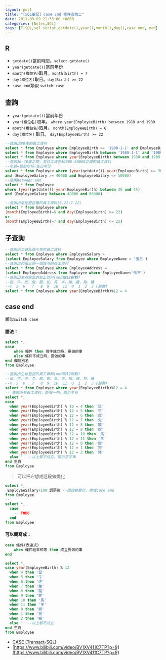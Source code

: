 ```yaml
---
layout: post
title: "[SQL筆記] Case End 條件查詢二"
date: 2011-03-09 21:53:00 +0800
categories: [Notes,SQL]
tags: [T-SQL,sql script,getdate(),year(),month(),day(),case end, mod]
---
```


## R
- `getdate()`當前時間。`select getdate()`
- `year(getdate())`當前年份
- `month(欄位名)`取月。`month(Birth) = 7`
- `day(欄位名)`取日。`day(Birth) >= 22`
- `case end`類似 `switch case`

## 查詢
- `year(getdate())`當前年份
- `year(欄位名)`取年。
`where year(EmployeeBirth) between 1980 and 1989`
- `month(欄位名)`取月。
`month(EmployeeBirth) = 6 `
- `day(欄位名)` 取日。
`day(EmployeeBirth) >= 22`

```sql
--查詢出80後的員工資料
select * from Employee where EmployeeBirth >= '1980-1-1' and EmployeeBirth <= '1989-12-31'
select * from Employee where EmployeeBirth between '1980-1-1' and '1989-12-31'
select * from Employee where year(EmployeeBirth) between 1980 and 1989
--查詢30-40歲之間，並且工資在40000-50000之間的員工資料
--年齡=當前年份-生日年份
select * from Employee where (year(getdate())-year(EmployeeBirth) >= 30 and  year(getdate())-year(EmployeeBirth)<=45)
and (EmployeeSalary >= 40000 and EmployeeSalary <= 50000)
--使用between and
select * from Employee 
where (year(getdate())-year(EmployeeBirth) between 30 and 45)
and (EmployeeSalary between 40000 and 50000)

--查詢出星座是巨蟹的員工資料(6.22-7.22)
select * from Employee where
(month(EmployeeBirth)=6 and day(EmployeeBirth) >= 22)
or
(month(EmployeeBirth)=7 and day(EmployeeBirth) <= 22)

```

## 子查詢

```sql
--查詢出工資比張三高的員工資料
select * from Employee where EmployeeSalary > 
(select EmployeeSalary from Employee where EmployeeName = '張三')
--查詢出和張三同一個城市的員工資料
select * from Employee where EmployeeAddress =
(select EmployeeAddress from Employee where EmployeeName='張三')
--查詢出生肖是鼠的員工資料(mod取12餘數)
--鼠、牛、虎、兔、龍、蛇、馬、羊、猴、雞、狗、豬
--4  5  6   7   8  9  10  11  0  1  2  3 (餘數)
select * from Employee where year(EmployeeBirth)%12 = 4
```

## case end
類似`switch case` 

#### 語法：
```sql
select *,
case
    when 條件 then 條件成立時，要做的事
    else 條件不成立時，要做的事
end 欄位別名
from Employee
```

```sql
--查詢出生肖是鼠的員工資料(mod取12餘數)
--鼠、牛、虎、兔、龍、蛇、馬、羊、猴、雞、狗、豬
--4  5  6   7   8  9  10  11  0  1  2  3 (餘數)
select * from Employee where year(EmployeeBirth)%12 = 4
-- 查詢所有員工資料，新增一列，顯示生肖
select *,
case
  when year(EmployeeBirth) % 10 = 4 then '鼠'
  when year(EmployeeBirth) % 12 = 5 then '牛'
  when year(EmployeeBirth) % 12 = 6 then '虎'
  when year(EmployeeBirth) % 12 = 7 then '兔'
  when year(EmployeeBirth) % 12 = 8 then '龍'
  when year(EmployeeBirth) % 12 = 9 then '蛇'
  when year(EmployeeBirth) % 12 = 10 then '馬'
  when year(EmployeeBirth) % 12 = 11 then '羊'
  when year(EmployeeBirth) % 12 = 0 then '猴'
  when year(EmployeeBirth) % 12 = 1 then '狗'
  when year(EmployeeBirth) % 12 = 2 then '豬'
  else '' --以上都不成立，顯示空字串
end 生肖
from Employee
```
> 可以把它想成這段做變化
```sql
select *, 
 EmployeeSalary+100 調薪後 --這段做變化，換成case end
from Employee
--
select *, 
  case
    -- TODO
  end
from Employee
```

#### 可以簡寫成：

```sql
case 條件(表達式)
    when 條件結果相等 then 成立要做的事
end
```
```sql
select *,
case year(EmployeeBirth) % 12 
  when 4 then '鼠'
  when 5 then '牛'
  when 6 then '虎'
  when 7 then '兔'
  when 8 then '龍'
  when 9 then '蛇'
  when 10 then '馬'
  when 11 then '羊'
  when 0 then '猴'
  when 1 then '狗'
  when 2 then '豬'
  else '' --以上都不成立
end 生肖
from Employee
```

- [CASE (Transact-SQL)](https://learn.microsoft.com/zh-tw/sql/t-sql/language-elements/case-transact-sql?view=sql-server-ver16)
- [https://www.bilibili.com/video/BV1XV411C7TP?p=9](https://www.bilibili.com/video/BV1XV411C7TP?p=9)